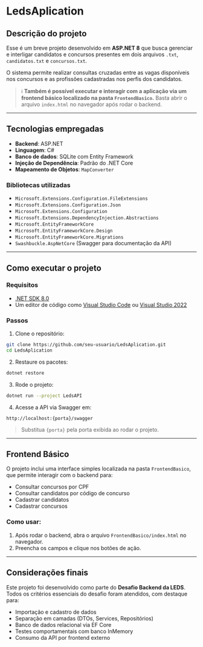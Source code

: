 # LedsAplication

## Descrição do projeto

Esse é um breve projeto desenvolvido em **ASP.NET 8** que busca gerenciar e interligar candidatos e concursos presentes em dois arquivos `.txt`, `candidatos.txt` e `concursos.txt`.

O sistema permite realizar consultas cruzadas entre as vagas disponíveis nos concursos e as profissões cadastradas nos perfis dos candidatos.

> ℹ️ **Também é possível executar e interagir com a aplicação via um frontend básico localizado na pasta `FrontendBasico`.**
> Basta abrir o arquivo `index.html` no navegador após rodar o backend.

---

## Tecnologias empregadas

- **Backend**: ASP.NET
- **Linguagem**: C#
- **Banco de dados**: SQLite com Entity Framework
- **Injeção de Dependência**: Padrão do .NET Core
- **Mapeamento de Objetos**: `MapConverter`

### Bibliotecas utilizadas

- `Microsoft.Extensions.Configuration.FileExtensions`
- `Microsoft.Extensions.Configuration.Json`
- `Microsoft.Extensions.Configuration`
- `Microsoft.Extensions.DependencyInjection.Abstractions`
- `Microsoft.EntityFrameworkCore`
- `Microsoft.EntityFrameworkCore.Design`
- `Microsoft.EntityFrameworkCore.Migrations`
- `Swashbuckle.AspNetCore` (Swagger para documentação da API)

---

## Como executar o projeto

### Requisitos

- [.NET SDK 8.0](https://dotnet.microsoft.com/download/dotnet/8.0)
- Um editor de código como [Visual Studio Code](https://code.visualstudio.com/) ou [Visual Studio 2022](https://visualstudio.microsoft.com/vs/)

### Passos

1. Clone o repositório:

```bash
git clone https://github.com/seu-usuario/LedsAplication.git
cd LedsAplication
```

2. Restaure os pacotes:

```bash
dotnet restore
```

3. Rode o projeto:

```bash
dotnet run --project LedsAPI
```

4. Acesse a API via Swagger em:

```
http://localhost:{porta}/swagger
```

> Substitua `{porta}` pela porta exibida ao rodar o projeto.

---

## Frontend Básico

O projeto inclui uma interface simples localizada na pasta `FrontendBasico`, que permite interagir com o backend para:

- Consultar concursos por CPF
- Consultar candidatos por código de concurso
- Cadastrar candidatos
- Cadastrar concursos

### Como usar:

1. Após rodar o backend, abra o arquivo `FrontendBasico/index.html` no navegador.
2. Preencha os campos e clique nos botões de ação.

---

## Considerações finais

Este projeto foi desenvolvido como parte do **Desafio Backend da LEDS**.  
Todos os critérios essenciais do desafio foram atendidos, com destaque para:

- Importação e cadastro de dados
- Separação em camadas (DTOs, Services, Repositórios)
- Banco de dados relacional via EF Core
- Testes comportamentais com banco InMemory
- Consumo da API por frontend externo
